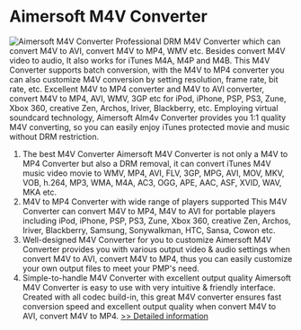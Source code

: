 # Aimersoft M4V Converter
![Aimersoft M4V Converter](https://mycommerce.akamaized.net/api/pimages/P300952603/BIG/300952603.GIF)
Professional DRM M4V Converter which can convert M4V to AVI, convert M4V to MP4, WMV etc. Besides convert M4V video to audio, It also works for iTunes M4A, M4P and M4B.
This M4V Converter supports batch conversion, with the M4V to MP4 converter you can also customize M4V conversion by setting resolution, frame rate, bit rate, etc.
Excellent M4V to MP4 converter and M4V to AVI converter, convert M4V to MP4, AVI, WMV, 3GP etc for iPod, iPhone, PSP, PS3, Zune, Xbox 360, creative Zen, Archos, Iriver, Blackberry, etc.
Employing virtual soundcard technology, Aimersoft Alm4v Converter provides you 1:1 quality M4V converting, so you can easily enjoy iTunes protected movie and music without DRM restriction.
1. The best M4V Converter
Aimersoft M4V Converter is not only a M4V to MP4 Converter but also a DRM removal, it can convert iTunes M4V music video movie to WMV, MP4, AVI, FLV, 3GP, MPG, AVI, MOV, MKV, VOB, h.264, MP3, WMA, M4A, AC3, OGG, APE, AAC, ASF, XVID, WAV, MKA etc.
2. M4V to MP4 Converter with wide range of players supported
This M4V Converter can convert M4V to MP4, M4V to AVI for portable players including iPod, iPhone, PSP, PS3, Zune, Xbox 360, creative Zen, Archos, Iriver, Blackberry, Samsung, Sonywalkman, HTC, Sansa, Cowon etc.
3. Well-designed M4V Converter for you to customize
Aimersoft M4V Converter provides you with various output video & audio settings when convert M4V to AVI, convert M4V to MP4, thus you can easily customize your own output files to meet your PMP's need.
4. Simple-to-handle M4V Converter with excellent output quality
Aimersoft M4V Converter is easy to use with very intuitive & friendly interface. Created with all codec build-in, this great M4V converter ensures fast conversion speed and excellent output quality when convert M4V to AVI, convert M4V to MP4.
[>> Detailed information](https://secure.shareit.com/shareit/product.html?productid=300952603&affiliateid=200057808)